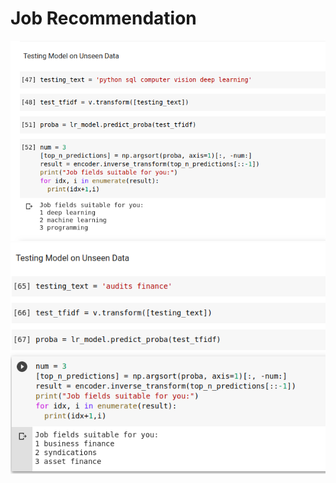 # Job Recommendation

![Job Recommendation](https://github.com/Aaryanverma/job_recommendation/blob/master/Screenshot%20from%202020-10-01%2000-29-44.png)
![Job Recommendation](https://github.com/Aaryanverma/job_recommendation/blob/master/Screenshot%20from%202020-10-01%2000-37-06.png)
